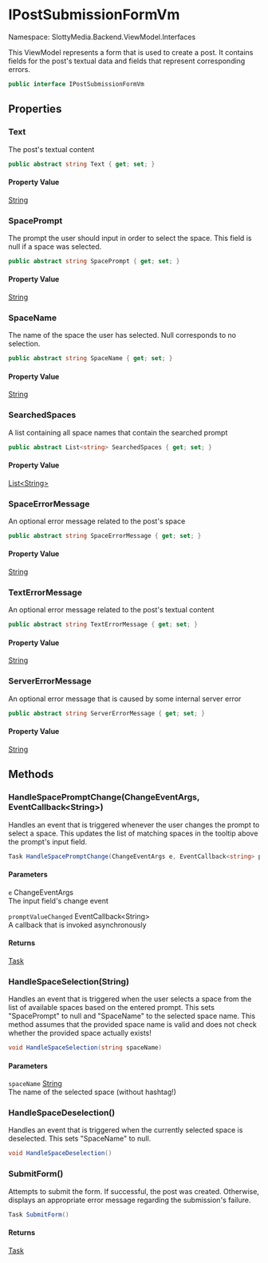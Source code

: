 # IPostSubmissionFormVm

Namespace: SlottyMedia.Backend.ViewModel.Interfaces

This ViewModel represents a form that is used to create a post.
 It contains fields for the post's textual data and fields that
 represent corresponding errors.

```csharp
public interface IPostSubmissionFormVm
```

## Properties

### **Text**

The post's textual content

```csharp
public abstract string Text { get; set; }
```

#### Property Value

[String](https://docs.microsoft.com/en-us/dotnet/api/system.string)<br>

### **SpacePrompt**

The prompt the user should input in order to select the space. This field is null if a space was selected.

```csharp
public abstract string SpacePrompt { get; set; }
```

#### Property Value

[String](https://docs.microsoft.com/en-us/dotnet/api/system.string)<br>

### **SpaceName**

The name of the space the user has selected. Null corresponds to no selection.

```csharp
public abstract string SpaceName { get; set; }
```

#### Property Value

[String](https://docs.microsoft.com/en-us/dotnet/api/system.string)<br>

### **SearchedSpaces**

A list containing all space names that contain the searched prompt

```csharp
public abstract List<string> SearchedSpaces { get; set; }
```

#### Property Value

[List&lt;String&gt;](https://docs.microsoft.com/en-us/dotnet/api/system.collections.generic.list-1)<br>

### **SpaceErrorMessage**

An optional error message related to the post's space

```csharp
public abstract string SpaceErrorMessage { get; set; }
```

#### Property Value

[String](https://docs.microsoft.com/en-us/dotnet/api/system.string)<br>

### **TextErrorMessage**

An optional error message related to the post's textual content

```csharp
public abstract string TextErrorMessage { get; set; }
```

#### Property Value

[String](https://docs.microsoft.com/en-us/dotnet/api/system.string)<br>

### **ServerErrorMessage**

An optional error message that is caused by some internal server error

```csharp
public abstract string ServerErrorMessage { get; set; }
```

#### Property Value

[String](https://docs.microsoft.com/en-us/dotnet/api/system.string)<br>

## Methods

### **HandleSpacePromptChange(ChangeEventArgs, EventCallback&lt;String&gt;)**

Handles an event that is triggered whenever the user changes the prompt to select a space.
 This updates the list of matching spaces in the tooltip above the prompt's input field.

```csharp
Task HandleSpacePromptChange(ChangeEventArgs e, EventCallback<string> promptValueChanged)
```

#### Parameters

`e` ChangeEventArgs<br>
The input field's change event

`promptValueChanged` EventCallback&lt;String&gt;<br>
A callback that is invoked asynchronously

#### Returns

[Task](https://docs.microsoft.com/en-us/dotnet/api/system.threading.tasks.task)<br>

### **HandleSpaceSelection(String)**

Handles an event that is triggered when the user selects a space from the list of available spaces
 based on the entered prompt. This sets "SpacePrompt" to null and "SpaceName" to the selected space name.
 This method assumes that the provided space name is valid and does not check whether the provided space
 actually exists!

```csharp
void HandleSpaceSelection(string spaceName)
```

#### Parameters

`spaceName` [String](https://docs.microsoft.com/en-us/dotnet/api/system.string)<br>
The name of the selected space (without hashtag!)

### **HandleSpaceDeselection()**

Handles an event that is triggered when the currently selected space is deselected.
 This sets "SpaceName" to null.

```csharp
void HandleSpaceDeselection()
```

### **SubmitForm()**

Attempts to submit the form. If successful, the post was created.
 Otherwise, displays an appropriate error message regarding the submission's
 failure.

```csharp
Task SubmitForm()
```

#### Returns

[Task](https://docs.microsoft.com/en-us/dotnet/api/system.threading.tasks.task)<br>
